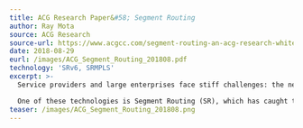 ```yaml
---
title: ACG Research Paper&#58; Segment Routing
author: Ray Mota
source: ACG Research
source-url: https://www.acgcc.com/segment-routing-an-acg-research-whitepaper/
date: 2018-08-29
eurl: /images/ACG_Segment_Routing_201808.pdf
technology: 'SRv6, SRMPLS'
excerpt: >-
  Service providers and large enterprises face stiff challenges: the network infrastructure and their operations are growing at tremendous pace and becoming complex. IP/MPLS networks have become operation intensive because of their complex implementations. Service providers feel the added pressure of falling revenues and stiff competition by the over-the-top providers as well as the challenge to innovate. These drivers make the network owners think about a transport technology that can provide convergence across layers, domains and offload the complexities in the networks today.

  One of these technologies is Segment Routing (SR), which has caught the attention of the network planners because of its potential to ...  
teaser: /images/ACG_Segment_Routing_201808.png
---
```

